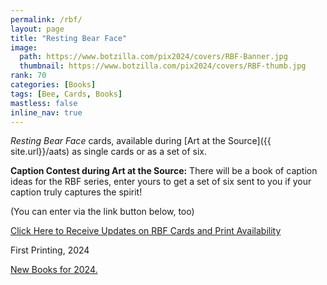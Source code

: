 ```yaml
---
permalink: /rbf/
layout: page
title: "Resting Bear Face"
image:
  path: https://www.botzilla.com/pix2024/covers/RBF-Banner.jpg
  thumbnail: https://www.botzilla.com/pix2024/covers/RBF-thumb.jpg
rank: 70
categories: [Books]
tags: [Bee, Cards, Books]
mastless: false
inline_nav: true
---
```


_Resting Bear Face_ cards, available during [Art at the Source]({{ site.url}}/aats) as single cards or as a set of six.

**Caption Contest during Art at the Source:** There will be a book of caption ideas for the RBF series, enter yours to get a set of six sent to you if your caption truly captures the spirit!

(You can enter via the link button below, too)

<a class="btn btn--info btn--large" href="mailto:kevin+books@vumondo.com?subject=Updates%20on%20RBF%22&body=Please%20keep%20me%20informed%20about%20updates%20for%20sales%20availability%20of%20RBF">Click Here to Receive Updates on RBF Cards and Print Availability</a>

First Printing, 2024

<a href="{{ site.url }}/book24">New Books for 2024.</a>

<!-- path: https://www.botzilla.com/pix2024/RBF-Two-Preview.jpg -->

<!-- <figure class="align-center">
<img src="https://www.botzilla.com/pix2024/Bjorke-AATS-BizCard-sRGB-web.jpg">
<figcaption>See You on June First</figcaption>
</figure> -->
